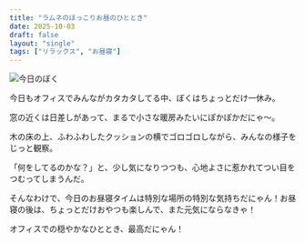 ```yaml
---
title: "ラムネのほっこりお昼のひととき"
date: 2025-10-03
draft: false
layout: "single"
tags: ["リラックス", "お昼寝"]
---
```


![今日のぼく](/images/cat-2025-10-03T12-14-24.jpg)

今日もオフィスでみんながカタカタしてる中、ぼくはちょっとだけ一休み。

窓の近くは日差しがあって、まるで小さな暖房みたいにぽかぽかだにゃ〜。  

木の床の上、ふわふわしたクッションの横でゴロゴロしながら、みんなの様子をじっと観察。  

「何をしてるのかな？」と、少し気になりつつも、心地よさに惹かれてつい目をつむってしまうんだ。  

そんなわけで、今日のお昼寝タイムは特別な場所の特別な気持ちだにゃん！お昼寝の後は、ちょっとだけおやつも楽しんで、また元気にならなきゃ！  

オフィスでの穏やかなひととき、最高だにゃん！